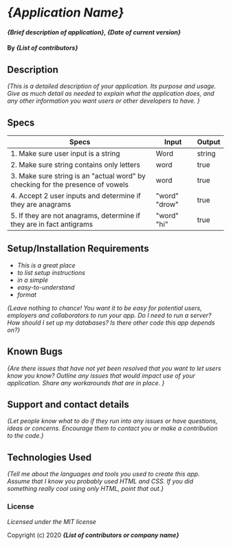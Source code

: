 # _{Application Name}_

#### _{Brief description of application}, {Date of current version}_

#### By _**{List of contributors}**_

## Description

_{This is a detailed description of your application. Its purpose and usage.  Give as much detail as needed to explain what the application does, and any other information you want users or other developers to have. }_
## Specs
| Specs                                                                          | Input         | Output |
|--------------------------------------------------------------------------------|---------------|--------|
| 1. Make sure user input is a string                                            | Word          | string |
| 2. Make sure string contains only letters                                      | word          | true   |
| 3. Make sure string is an "actual word" by checking for the presence of vowels | word          | true   |
| 4. Accept 2 user inputs and determine if they are anagrams                     | "word" "drow" | true   |
| 5. If they are not anagrams, determine if they are in fact antigrams           | "word" "hi"   | true   |

## Setup/Installation Requirements

* _This is a great place_
* _to list setup instructions_
* _in a simple_
* _easy-to-understand_
* _format_

_{Leave nothing to chance! You want it to be easy for potential users, employers and collaborators to run your app. Do I need to run a server? How should I set up my databases? Is there other code this app depends on?}_

## Known Bugs

_{Are there issues that have not yet been resolved that you want to let users know you know?  Outline any issues that would impact use of your application.  Share any workarounds that are in place. }_

## Support and contact details

_{Let people know what to do if they run into any issues or have questions, ideas or concerns.  Encourage them to contact you or make a contribution to the code.}_

## Technologies Used

_{Tell me about the languages and tools you used to create this app. Assume that I know you probably used HTML and CSS. If you did something really cool using only HTML, point that out.}_

### License

*Licensed under the MIT license*

Copyright (c) 2020 **_{List of contributors or company name}_**